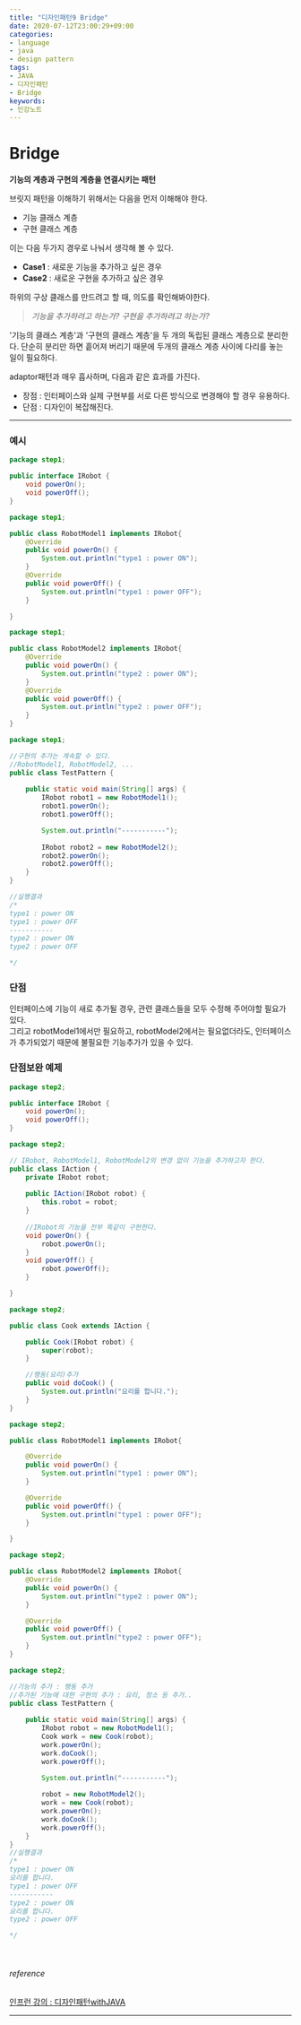 ```yaml
---
title: "디자인패턴9 Bridge"
date: 2020-07-12T23:00:29+09:00
categories:
- language
- java
- design pattern
tags:
- JAVA
- 디자인패턴
- Bridge
keywords:
- 인강노트
---
```


<!--more-->

# Bridge



**기능의 계층과 구현의 계층을 연결시키는 패턴**



브릿지 패턴을 이해하기 위해서는 다음을 먼저 이해해야 한다.
- 기능 클래스 계층
- 구현 클래스 계층

이는 다음 두가지 경우로 나눠서 생각해 볼 수 있다.
- **Case1** : 새로운 기능을 추가하고 싶은 경우
- **Case2** : 새로운 구현을 추가하고 싶은 경우


하위의 구상 클래스를 만드려고 할 때, 의도를 확인해봐야한다.
> *기능을 추가하려고 하는가? 구현을 추가하려고 하는가?* 


'기능의 클래스 계층'과 '구현의 클래스 계층'을 두 개의 독립된 클래스 계층으로 분리한다. 단순히 분리만 하면 흩어져 버리기 때문에 두개의 클래스 계층 사이에 다리를 놓는 일이 필요하다.  



adaptor패턴과 매우 흡사하며, 다음과 같은 효과를 가진다.
- 장점 : 인터페이스와 실제 구현부를 서로 다른 방식으로 변경해야 할 경우 유용하다.
- 단점 : 디자인이 복잡해진다.


---------

### 예시

```java
package step1;

public interface IRobot {
	void powerOn();
	void powerOff();
}
```
```java
package step1;

public class RobotModel1 implements IRobot{
	@Override
	public void powerOn() {
		System.out.println("type1 : power ON");
	}
	@Override
	public void powerOff() {
		System.out.println("type1 : power OFF");		
	}

}
```
```java
package step1;

public class RobotModel2 implements IRobot{
	@Override
	public void powerOn() {
		System.out.println("type2 : power ON");
	}
	@Override
	public void powerOff() {
		System.out.println("type2 : power OFF");		
	}
}
```
```java
package step1;

//구현의 추가는 계속할 수 있다.
//RobotModel1, RobotModel2, ...
public class TestPattern {
	
	public static void main(String[] args) {
		IRobot robot1 = new RobotModel1();
		robot1.powerOn();
		robot1.powerOff();

		System.out.println("-----------");
		
		IRobot robot2 = new RobotModel2();
		robot2.powerOn();
		robot2.powerOff();
	}
}

//실행결과
/*
type1 : power ON
type1 : power OFF
-----------
type2 : power ON
type2 : power OFF

*/
```

### 단점   
인터페이스에 기능이 새로 추가될 경우, 관련 클래스들을 모두 수정해 주어야할 필요가 있다.   
그리고 robotModel1에서만 필요하고, robotModel2에서는 필요없더라도, 인터페이스가 추가되었기 때문에 불필요한 기능추가가 있을 수 있다.


### 단점보완 예제
```java
package step2;

public interface IRobot {
	void powerOn();
	void powerOff();
}
```
```java
package step2;

// IRobot, RobotModel1, RobotModel2의 변경 없이 기능을 추가하고자 한다.
public class IAction {
	private IRobot robot;
	
	public IAction(IRobot robot) {
		this.robot = robot;
	}
	
	//IRobot의 기능을 전부 똑같이 구현한다.
	void powerOn() {
		robot.powerOn();
	}
	void powerOff() {
		robot.powerOff();
	}

}
```
```java
package step2;

public class Cook extends IAction {

	public Cook(IRobot robot) {
		super(robot);
	}

	//행동(요리)추가
	public void doCook() {
		System.out.println("요리를 합니다.");
	}
}
```
```java
package step2;

public class RobotModel1 implements IRobot{

	@Override
	public void powerOn() {
		System.out.println("type1 : power ON");
	}

	@Override
	public void powerOff() {
		System.out.println("type1 : power OFF");		
	}

}
```
```java
package step2;

public class RobotModel2 implements IRobot{
	@Override
	public void powerOn() {
		System.out.println("type2 : power ON");
	}

	@Override
	public void powerOff() {
		System.out.println("type2 : power OFF");		
	}
}
```
```java
package step2;

//기능의 추가 : 행동 추가
//추가된 기능에 대한 구현의 추가 : 요리, 청소 등 추가..
public class TestPattern {
	
	public static void main(String[] args) {
		IRobot robot = new RobotModel1();
		Cook work = new Cook(robot);
		work.powerOn();
		work.doCook();
		work.powerOff();

		System.out.println("-----------");
		
		robot = new RobotModel2();
		work = new Cook(robot);
		work.powerOn();
		work.doCook();
		work.powerOff();
	}
}
//실행결과
/*
type1 : power ON
요리를 합니다.
type1 : power OFF
-----------
type2 : power ON
요리를 합니다.
type2 : power OFF

*/
```

&nbsp;

###### reference
[인프런 강의 : 디자인패턴withJAVA](https://www.inflearn.com/course/Design-pattern-java/dashboard)


-----